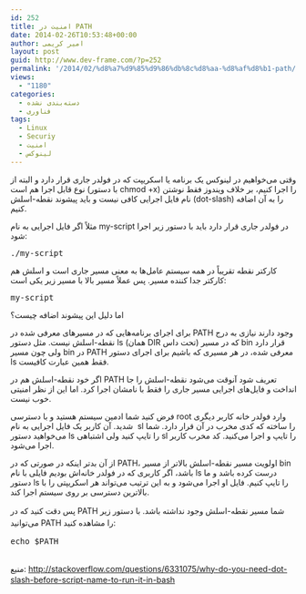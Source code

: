 ```yaml
---
id: 252
title: امنیت در PATH
date: 2014-02-26T10:53:48+00:00
author: امیر کریمی
layout: post
guid: http://www.dev-frame.com/?p=252
permalink: '/2014/02/%d8%a7%d9%85%d9%86%db%8c%d8%aa-%d8%af%d8%b1-path/'
views:
  - "1180"
categories:
  - دسته‌بندی نشده
  - فناوری
tags:
  - Linux
  - Securiy
  - امنیت
  - لینوکس
---
```

وقتی می‌خواهیم در لینوکس یک برنامه یا اسکریپت که در فولدر جاری قرار دارد و البته از نوع قابل اجرا هم است (با دستور chmod +x) را اجرا کنیم،‌ بر خلاف ویندوز فقط نوشتن نام فایل اجرایی کافی نیست و باید پیشوند نقطه-اسلش (dot-slash) را به آن اضافه کنیم.

مثلاً اگر فایل اجرایی به نام my-script در فولدر جاری قرار دارد باید با دستور زیر اجرا شود:

<pre class="brush: bash; title: ; notranslate" title="">./my-script
</pre>

کارکتر نقطه تقریباً در همه سیستم عامل‌ها به معنی مسیر جاری است و اسلش هم کارکتر جدا کننده مسیر. پس عملاً مسیر بالا با مسیر زیر یکی است:

<pre class="brush: bash; title: ; notranslate" title="">my-script
</pre>

اما دلیل این پیشوند اضافه چیست؟

برای اجرای برنامه‌هایی که در مسیر‌های معرفی شده در PATH وجود دارند نیازی به درج نقطه-اسلش نیست. مثل دستور ls (همان DIR تحت داس) که در مسیر bin قرار دارد ولی چون مسیر bin در PATH معرفی شده، در هر مسیری که باشیم برای اجرای دستور ls فقط همین عبارت کافیست.

اگر خود نقطه-اسلش هم در PATH تعریف شود آنوقت می‌شود نقطه-اسلش را جا انداخت و فایل‌های اجرایی مسیر جاری را فقط با نامشان اجرا کرد. اما این از نظر امنیتی خوب نیست.

فرض کنید شما ادمین سیستم هستید و با دسترسی root وارد فولدر خانه کاربر دیگری شدید. آن کاربر یک فایل اجرایی به نام  sl را ساخته که کدی مخرب در آن قرار دارد. شما می‌خواهید دستور ls را تایپ کنید ولی اشتباهی sl را تایپ و اجرا می‌کنید. کد مخرب کاربر اجرا می‌شود.

از آن بدتر اینکه در صورتی که در PATH، اولویت مسیر نقطه-اسلش بالاتر از مسیر bin باشد، اگر کاربری که در فولدر خانه‌اش بودیم فایلی با نام ls درست کرده باشد و ما دستور ls را تایپ کنیم. فایل او اجرا می‌شود و به این ترتیب می‌تواند هر اسکریپتی را با بالاترین دسترسی بر روی سیستم اجرا کند.

<span style="line-height: 1.5em;">پس دقت کنید که در PATH شما مسیر نقطه-اسلش وجود نداشته باشد. با دستور زیر می‌توانید PATH را مشاهده کنید:</span>

<pre class="brush: bash; title: ; notranslate" title="">echo $PATH

</pre>

<span style="line-height: 1.5em;">منبع: </span><a style="line-height: 1.5em;" href="http://stackoverflow.com/questions/6331075/why-do-you-need-dot-slash-before-script-name-to-run-it-in-bash" target="_blank">http://stackoverflow.com/questions/6331075/why-do-you-need-dot-slash-before-script-name-to-run-it-in-bash</a>
